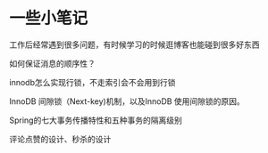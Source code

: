 # 一些小笔记

工作后经常遇到很多问题，有时候学习的时候逛博客也能碰到很多好东西







 如何保证消息的顺序性？

innodb怎么实现行锁，不走索引会不会用到行锁

InnoDB 间隙锁（Next-key)机制，以及InnoDB 使用间隙锁的原因。

Spring的七大事务传播特性和五种事务的隔离级别

评论点赞的设计、秒杀的设计	